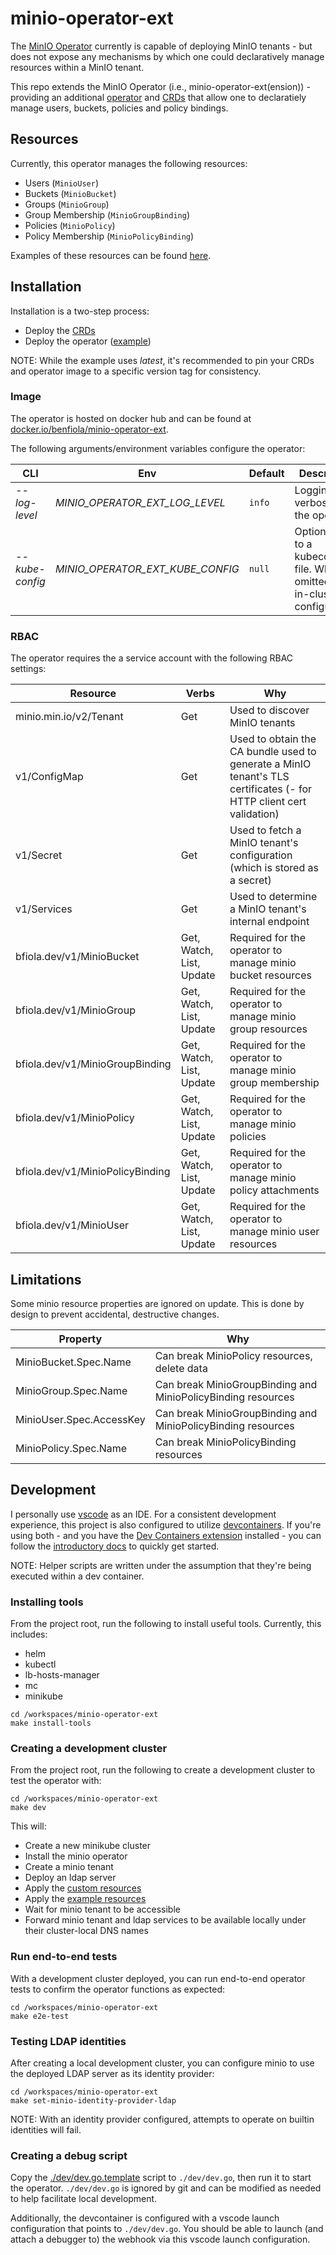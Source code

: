 # minio-operator-ext

The [MinIO Operator](https://github.com/minio/operator) currently is capable of deploying MinIO tenants - but does not expose any mechanisms by which one could declaratively manage resources within a MinIO tenant.

This repo extends the MinIO Operator (i.e., minio-operator-ext(ension)) - providing an additional [operator](./internal/operator/operator.go) and [CRDs](./manifests/crds.yaml) that allow one to declaratiely manage users, buckets, policies and policy bindings.

## Resources

Currently, this operator manages the following resources:

- Users (`MinioUser`)
- Buckets (`MinioBucket`)
- Groups (`MinioGroup`)
- Group Membership (`MinioGroupBinding`)
- Policies (`MinioPolicy`)
- Policy Membership (`MinioPolicyBinding`)

Examples of these resources can be found [here](./manifests/example-resources.yaml).

## Installation

Installation is a two-step process:

- Deploy the [CRDs](./manifests/crds.yaml)
- Deploy the operator ([example](./manifests/example-deployment.yaml))

NOTE: While the example uses _latest_, it's recommended to pin your CRDs and operator image to a specific version tag for consistency.

### Image

The operator is hosted on docker hub and can be found at [docker.io/benfiola/minio-operator-ext](https://hub.docker.com/r/benfiola/minio-operator-ext).

The following arguments/environment variables configure the operator:

| CLI             | Env                              | Default | Description                                                                      |
| --------------- | -------------------------------- | ------- | -------------------------------------------------------------------------------- |
| _--log-level_   | _MINIO_OPERATOR_EXT_LOG_LEVEL_   | `info`  | Logging verbosity for the operator                                               |
| _--kube-config_ | _MINIO_OPERATOR_EXT_KUBE_CONFIG_ | `null`  | Optional path to a kubeconfig file. When omitted, uses in-cluster configuration. |

### RBAC

The operator requires the a service account with the following RBAC settings:

| Resource                         | Verbs                    | Why                                                                                                                 |
| -------------------------------- | ------------------------ | ------------------------------------------------------------------------------------------------------------------- |
| minio.min.io/v2/Tenant           | Get                      | Used to discover MinIO tenants                                                                                      |
| v1/ConfigMap                     | Get                      | Used to obtain the CA bundle used to generate a MinIO tenant's TLS certificates (- for HTTP client cert validation) |
| v1/Secret                        | Get                      | Used to fetch a MinIO tenant's configuration (which is stored as a secret)                                          |
| v1/Services                      | Get                      | Used to determine a MinIO tenant's internal endpoint                                                                |
| bfiola.dev/v1/MinioBucket        | Get, Watch, List, Update | Required for the operator to manage minio bucket resources                                                          |
| bfiola.dev/v1/MinioGroup         | Get, Watch, List, Update | Required for the operator to manage minio group resources                                                           |
| bfiola.dev/v1/MinioGroupBinding  | Get, Watch, List, Update | Required for the operator to manage minio group membership                                                          |
| bfiola.dev/v1/MinioPolicy        | Get, Watch, List, Update | Required for the operator to manage minio policies                                                                  |
| bfiola.dev/v1/MinioPolicyBinding | Get, Watch, List, Update | Required for the operator to manage minio policy attachments                                                        |
| bfiola.dev/v1/MinioUser          | Get, Watch, List, Update | Required for the operator to manage minio user resources                                                            |

## Limitations

Some minio resource properties are ignored on update. This is done by design to prevent accidental, destructive changes.

| Property                 | Why                                                          |
| ------------------------ | ------------------------------------------------------------ |
| MinioBucket.Spec.Name    | Can break MinioPolicy resources, delete data                 |
| MinioGroup.Spec.Name     | Can break MinioGroupBinding and MinioPolicyBinding resources |
| MinioUser.Spec.AccessKey | Can break MinioGroupBinding and MinioPolicyBinding resources |
| MinioPolicy.Spec.Name    | Can break MinioPolicyBinding resources                       |

## Development

I personally use [vscode](https://code.visualstudio.com/) as an IDE. For a consistent development experience, this project is also configured to utilize [devcontainers](https://containers.dev/). If you're using both - and you have the [Dev Containers extension](https://marketplace.visualstudio.com/items?itemName=ms-vscode-remote.remote-containers) installed - you can follow the [introductory docs](https://code.visualstudio.com/docs/devcontainers/tutorial) to quickly get started.

NOTE: Helper scripts are written under the assumption that they're being executed within a dev container.

### Installing tools

From the project root, run the following to install useful tools. Currently, this includes:

- helm
- kubectl
- lb-hosts-manager
- mc
- minikube

```shell
cd /workspaces/minio-operator-ext
make install-tools
```

### Creating a development cluster

From the project root, run the following to create a development cluster to test the operator with:

```shell
cd /workspaces/minio-operator-ext
make dev
```

This will:

- Create a new minikube cluster
- Install the minio operator
- Create a minio tenant
- Deploy an ldap server
- Apply the [custom resources](./manifests/crds.yaml)
- Apply the [example resources](./manifests/example-resources.yaml)
- Wait for minio tenant to be accessible
- Forward minio tenant and ldap services to be available locally under their cluster-local DNS names

### Run end-to-end tests

With a development cluster deployed, you can run end-to-end operator tests to confirm the operator functions as expected:

```shell
cd /workspaces/minio-operator-ext
make e2e-test
```

### Testing LDAP identities

After creating a local development cluster, you can configure minio to use the deployed LDAP server as its identity provider:

```shell
cd /workspaces/minio-operator-ext
make set-minio-identity-provider-ldap
```

NOTE: With an identity provider configured, attempts to operate on builtin identities will fail.

### Creating a debug script

Copy the [./dev/dev.go.template](./dev/dev.go.template) script to `./dev/dev.go`, then run it to start the operator. `./dev/dev.go` is ignored by git and can be modified as needed to help facilitate local development.

Additionally, the devcontainer is configured with a vscode launch configuration that points to `./dev/dev.go`. You should be able to launch (and attach a debugger to) the webhook via this vscode launch configuration.
